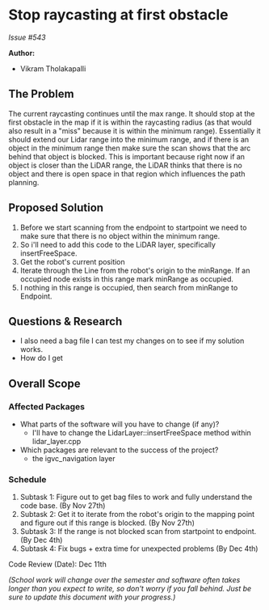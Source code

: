# Stop raycasting at first obstacle

*Issue #543*

**Author:**
- Vikram Tholakapalli

## The Problem

The current raycasting continues until the max range. It should stop at the first obstacle in the map if it is within the raycasting radius (as that would also result in a "miss" because it is within the minimum range).
Essentially it should extend our Lidar range into the minimum range, and if there is an object in the minimum range then make sure the scan shows that the arc behind that object is blocked. This is important because right now if an object is closer than the LiDAR range, the LiDAR thinks that there is no object and there is open space in that region which influences the path planning.



## Proposed Solution

1. Before we start scanning from the endpoint to startpoint we need to make sure that there is no object within the minimum range.
1. So i'll need to add this code to the LiDAR layer, specifically insertFreeSpace.
1. Get the robot's current position
1. Iterate through the Line from the robot's origin to the minRange. If an occupied node exists in this range mark minRange as occupied.
1. I nothing in this range is occupied, then search from minRange to Endpoint.



## Questions & Research
- I also need a bag file I can test my changes on to see if my solution works.
- How do I get



## Overall Scope

### Affected Packages

- What parts of the software will you have to change (if any)?
    - I'll have to change the LidarLayer::insertFreeSpace method within lidar_layer.cpp
- Which packages are relevant to the success of the project?
    - the igvc_navigation layer



### Schedule

1. Subtask 1: Figure out to get bag files to work and fully understand the code base. (By Nov 27th)
2. Subtask 2: Get it to iterate from the robot's origin to the mapping point and figure out if this range is blocked. (By Nov 27th)
3. Subtask 3: If the range is not blocked scan from startpoint to endpoint. (By Dec 4th)
4. Subtask 4: Fix bugs + extra time for unexpected problems (By Dec 4th)

Code Review (Date): Dec 11th

*(School work will change over the semester and software often takes longer than you expect to write,
so don't worry if you fall behind. Just be sure to update this document with your progress.)*
